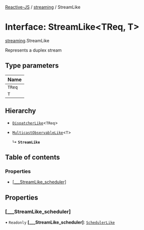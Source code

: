 [Reactive-JS](../README.md) / [streaming](../modules/streaming.md) / StreamLike

# Interface: StreamLike<TReq, T\>

[streaming](../modules/streaming.md).StreamLike

Represents a duplex stream

## Type parameters

| Name |
| :------ |
| `TReq` |
| `T` |

## Hierarchy

- [`DispatcherLike`](util.DispatcherLike.md)<`TReq`\>

- [`MulticastObservableLike`](rx.MulticastObservableLike.md)<`T`\>

  ↳ **`StreamLike`**

## Table of contents

### Properties

- [[\_\_\_StreamLike\_scheduler]](streaming.StreamLike.md#[___streamlike_scheduler])

## Properties

### [\_\_\_StreamLike\_scheduler]

• `Readonly` **[\_\_\_StreamLike\_scheduler]**: [`SchedulerLike`](util.SchedulerLike.md)
